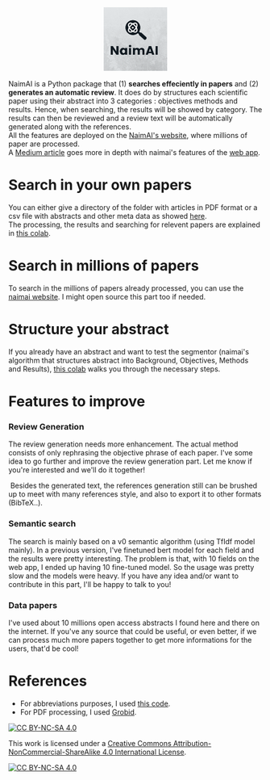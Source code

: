 <p align ="center">
  <img src="https://github.com/yassinekdi/naimai/blob/master/logo.png?raw=true" 
  alt="Naimai logo" height="25%" width="25%"/>
</p>

NaimAI is a Python package that (1) <b>searches effeciently in papers</b> and (2) <b>generates an automatic review</b>. It does do by structures each scientific paper using their abstract into 3 categories : objectives methods and results. 
Hence, when searching, the results will be showed by category. The results can then be reviewed and a review text will be 
automatically generated along with the references.
<br>
All the features are deployed on the <a href="https://www.naimai.fr" target="_blank">NaimAI's website</a>, where millions of paper are processed. 
<br>
A <a href="" target="_blank">Medium article</a> goes more in depth with naimai's features of the <a href="https://www.naimai.fr" target="_blank">web app</a>. 
<h1>Search in your own papers</h1>

You can either give a directory of the folder with articles in PDF format or a csv file with abstracts and other meta data as showed 
<a href="tests/papers/input_data" target="_blank">here</a>.
<br>
The processing, the results and searching for relevent papers are explained in 
<a href="https://colab.research.google.com/drive/1xUDOkalxR7MFO6Zug48Cx1ysmgipaJCT?usp=sharing" target="_blank">this colab</a>.

<h1> Search in millions of papers </h1>
To search in the millions of papers already processed, you can use the <a href="https://www.naimai.fr" target="_blank">naimai website</a>.
I might open source this part too if needed.

<h1>Structure your abstract</h1>
If you already have an abstract and want to test the segmentor (naimai's algorithm that structures abstract into Background, 
Objectives, Methods and Results), <a href="https://colab.research.google.com/drive/16PMGC7yxkTcFpUnlZtioBMa22tpaTid5?usp=sharing">this colab</a>
walks you through the necessary steps.

<h1> Features to improve </h2>
<h3>Review Generation </h3>
<p>
The review generation needs more enhancement. The actual method consists of only rephrasing the objective phrase of each paper. 
I've some idea to go further and improve the review generation part. Let me know if you're interested and we'll do it
together!</p>
<p> Besides the generated text, the references generation still can be brushed up to meet with many references style,
 and also to export it to other formats (BibTeX..).
</p>
<h3>Semantic search </h3>
The search is mainly based on a v0 semantic algorithm (using TfIdf model mainly). In a previous version, 
I've finetuned bert model for each field and the results were pretty interesting. The problem is that, with 10 fields 
on the web app, I ended up having 10 fine-tuned model. So the usage was pretty slow and the models were heavy.
If you have any idea and/or want to contribute in this part, I'll be happy to talk to you! 

<h3>Data papers </h3>
I've used about 10 millions open access abstracts I found here and there on the internet. If you've any source that could be useful, or even better, if we can process much more papers together to get more informations for the users, that'd be cool!
<h1>References</h1>
<ul>
    <li>
    For abbreviations purposes, I used <a href="https://gist.github.com/ijmarshall/b3d1de6ccf4fb8b5ee53" target="_blank">this code</a>.
    </li>
    <li>
    For PDF processing, I used <a href="https://github.com/kermitt2/grobid" target="_blank">Grobid</a>.
    </li>
</ul>


[![CC BY-NC-SA 4.0][cc-by-nc-sa-shield]][cc-by-nc-sa]

This work is licensed under a
[Creative Commons Attribution-NonCommercial-ShareAlike 4.0 International License][cc-by-nc-sa].

[![CC BY-NC-SA 4.0][cc-by-nc-sa-image]][cc-by-nc-sa]

[cc-by-nc-sa]: http://creativecommons.org/licenses/by-nc-sa/4.0/
[cc-by-nc-sa-image]: https://licensebuttons.net/l/by-nc-sa/4.0/88x31.png
[cc-by-nc-sa-shield]: https://img.shields.io/badge/License-CC%20BY--NC--SA%204.0-lightgrey.svg